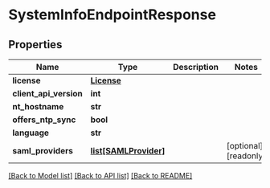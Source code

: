 # SystemInfoEndpointResponse

## Properties

Name | Type | Description | Notes
------------ | ------------- | ------------- | -------------
**license** | [**License**](License.md) |  | 
**client_api_version** | **int** |  | 
**nt_hostname** | **str** |  | 
**offers_ntp_sync** | **bool** |  | 
**language** | **str** |  | 
**saml_providers** | [**list[SAMLProvider]**](SAMLProvider.md) |  | [optional] [readonly] 

[[Back to Model list]](../#documentation-for-models) [[Back to API list]](../#documentation-for-api-endpoints) [[Back to README]](../)



